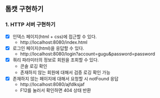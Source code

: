## 톰캣 구현하기

### 1. HTTP 서버 구현하기

- [x] 인덱스 페이지(html + css)에 접근할 수 있다.
   - http://localhost:8080/index.html
- [x] 로그인 페이지(html)을 응답할 수 있다.
   - http://localhost:8080/login?account=gugu&password=password
- [x] 쿼리 파라미터의 정보로 회원을 조회할 수 있다.
   - 콘솔 로깅 확인
   - 존재하지 않는 회원에 대해서 검증 로깅 확인 가능
- [x] 존재하지 않는 페이지에 대해서 요청할 시 notFound 응답
  - http://localhost:8080/ajfdlksjaf
  - F12를 눌러서 확인하면 404 상태 반환